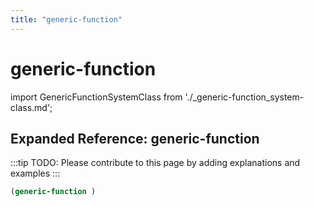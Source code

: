 ```yaml
---
title: "generic-function"
---
```


# generic-function

import GenericFunctionSystemClass from './_generic-function_system-class.md';

<GenericFunctionSystemClass />

## Expanded Reference: generic-function

:::tip
TODO: Please contribute to this page by adding explanations and examples
:::

```lisp
(generic-function )
```

